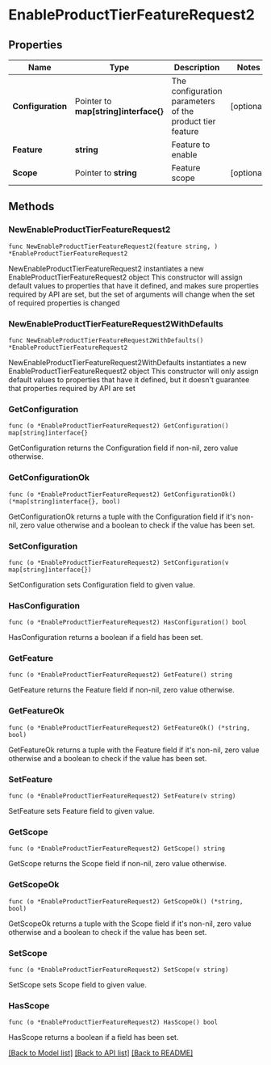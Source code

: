 # EnableProductTierFeatureRequest2

## Properties

Name | Type | Description | Notes
------------ | ------------- | ------------- | -------------
**Configuration** | Pointer to **map[string]interface{}** | The configuration parameters of the product tier feature | [optional] 
**Feature** | **string** | Feature to enable | 
**Scope** | Pointer to **string** | Feature scope | [optional] 

## Methods

### NewEnableProductTierFeatureRequest2

`func NewEnableProductTierFeatureRequest2(feature string, ) *EnableProductTierFeatureRequest2`

NewEnableProductTierFeatureRequest2 instantiates a new EnableProductTierFeatureRequest2 object
This constructor will assign default values to properties that have it defined,
and makes sure properties required by API are set, but the set of arguments
will change when the set of required properties is changed

### NewEnableProductTierFeatureRequest2WithDefaults

`func NewEnableProductTierFeatureRequest2WithDefaults() *EnableProductTierFeatureRequest2`

NewEnableProductTierFeatureRequest2WithDefaults instantiates a new EnableProductTierFeatureRequest2 object
This constructor will only assign default values to properties that have it defined,
but it doesn't guarantee that properties required by API are set

### GetConfiguration

`func (o *EnableProductTierFeatureRequest2) GetConfiguration() map[string]interface{}`

GetConfiguration returns the Configuration field if non-nil, zero value otherwise.

### GetConfigurationOk

`func (o *EnableProductTierFeatureRequest2) GetConfigurationOk() (*map[string]interface{}, bool)`

GetConfigurationOk returns a tuple with the Configuration field if it's non-nil, zero value otherwise
and a boolean to check if the value has been set.

### SetConfiguration

`func (o *EnableProductTierFeatureRequest2) SetConfiguration(v map[string]interface{})`

SetConfiguration sets Configuration field to given value.

### HasConfiguration

`func (o *EnableProductTierFeatureRequest2) HasConfiguration() bool`

HasConfiguration returns a boolean if a field has been set.

### GetFeature

`func (o *EnableProductTierFeatureRequest2) GetFeature() string`

GetFeature returns the Feature field if non-nil, zero value otherwise.

### GetFeatureOk

`func (o *EnableProductTierFeatureRequest2) GetFeatureOk() (*string, bool)`

GetFeatureOk returns a tuple with the Feature field if it's non-nil, zero value otherwise
and a boolean to check if the value has been set.

### SetFeature

`func (o *EnableProductTierFeatureRequest2) SetFeature(v string)`

SetFeature sets Feature field to given value.


### GetScope

`func (o *EnableProductTierFeatureRequest2) GetScope() string`

GetScope returns the Scope field if non-nil, zero value otherwise.

### GetScopeOk

`func (o *EnableProductTierFeatureRequest2) GetScopeOk() (*string, bool)`

GetScopeOk returns a tuple with the Scope field if it's non-nil, zero value otherwise
and a boolean to check if the value has been set.

### SetScope

`func (o *EnableProductTierFeatureRequest2) SetScope(v string)`

SetScope sets Scope field to given value.

### HasScope

`func (o *EnableProductTierFeatureRequest2) HasScope() bool`

HasScope returns a boolean if a field has been set.


[[Back to Model list]](../README.md#documentation-for-models) [[Back to API list]](../README.md#documentation-for-api-endpoints) [[Back to README]](../README.md)


